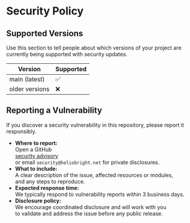 # Security Policy

## Supported Versions

Use this section to tell people about which versions of your project are
currently being supported with security updates.

| Version        | Supported          |
| -------------- | ------------------ |
| main (latest)  | :white_check_mark: |
| older versions | :x:                |

## Reporting a Vulnerability

If you discover a security vulnerability in this repository, please report it responsibly.

- **Where to report:**  
  Open a GitHub  
  [security advisory](https://github.com/jsredmond/aws-security-baseline/security/advisories/new)  
  or email `security@heliobright.net` for private disclosures.
- **What to include:**  
  A clear description of the issue, affected resources or modules,  
  and any steps to reproduce.
- **Expected response time:**  
  We typically respond to vulnerability reports within 3 business days.
- **Disclosure policy:**  
  We encourage coordinated disclosure and will work with you  
  to validate and address the issue before any public release.
